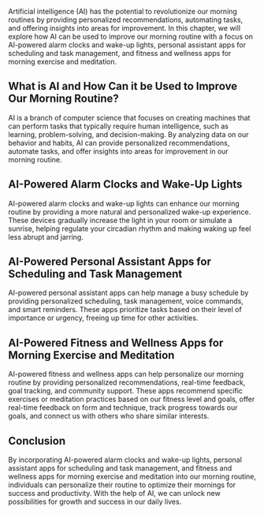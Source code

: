 
Artificial intelligence (AI) has the potential to revolutionize our morning routines by providing personalized recommendations, automating tasks, and offering insights into areas for improvement. In this chapter, we will explore how AI can be used to improve our morning routine with a focus on AI-powered alarm clocks and wake-up lights, personal assistant apps for scheduling and task management, and fitness and wellness apps for morning exercise and meditation.

What is AI and How Can it be Used to Improve Our Morning Routine?
-----------------------------------------------------------------

AI is a branch of computer science that focuses on creating machines that can perform tasks that typically require human intelligence, such as learning, problem-solving, and decision-making. By analyzing data on our behavior and habits, AI can provide personalized recommendations, automate tasks, and offer insights into areas for improvement in our morning routine.

AI-Powered Alarm Clocks and Wake-Up Lights
------------------------------------------

AI-powered alarm clocks and wake-up lights can enhance our morning routine by providing a more natural and personalized wake-up experience. These devices gradually increase the light in your room or simulate a sunrise, helping regulate your circadian rhythm and making waking up feel less abrupt and jarring.

AI-Powered Personal Assistant Apps for Scheduling and Task Management
---------------------------------------------------------------------

AI-powered personal assistant apps can help manage a busy schedule by providing personalized scheduling, task management, voice commands, and smart reminders. These apps prioritize tasks based on their level of importance or urgency, freeing up time for other activities.

AI-Powered Fitness and Wellness Apps for Morning Exercise and Meditation
------------------------------------------------------------------------

AI-powered fitness and wellness apps can help personalize our morning routine by providing personalized recommendations, real-time feedback, goal tracking, and community support. These apps recommend specific exercises or meditation practices based on our fitness level and goals, offer real-time feedback on form and technique, track progress towards our goals, and connect us with others who share similar interests.

Conclusion
----------

By incorporating AI-powered alarm clocks and wake-up lights, personal assistant apps for scheduling and task management, and fitness and wellness apps for morning exercise and meditation into our morning routine, individuals can personalize their routine to optimize their mornings for success and productivity. With the help of AI, we can unlock new possibilities for growth and success in our daily lives.
